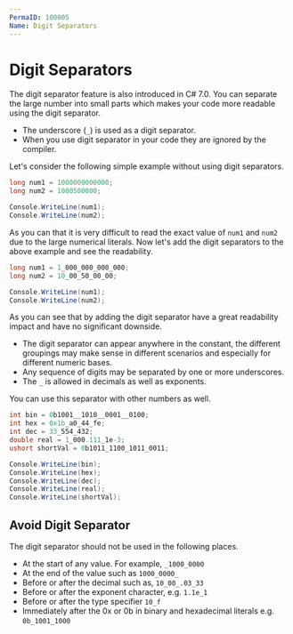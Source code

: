 ```yaml
---
PermaID: 100005
Name: Digit Separators
---
```


# Digit Separators

The digit separator feature is also introduced in C# 7.0. You can separate the large number into small parts which makes your code more readable using the digit separator. 

 - The underscore (`_`) is used as a digit separator. 
 - When you use digit separator in your code they are ignored by the compiler.

Let's consider the following simple example without using digit separators.

```csharp
long num1 = 1000000000000;
long num2 = 1000500000;

Console.WriteLine(num1);
Console.WriteLine(num2);
```

As you can that it is very difficult to read the exact value of `num1` and `num2` due to the large numerical literals. Now let's add the digit separators to the above example and see the readability.

```csharp
long num1 = 1_000_000_000_000;
long num2 = 10_00_50_00_00;

Console.WriteLine(num1);
Console.WriteLine(num2);
```

As you can see that by adding the digit separator have a great readability impact and have no significant downside.

 - The digit separator can appear anywhere in the constant, the different groupings may make sense in different scenarios and especially for different numeric bases.
 - Any sequence of digits may be separated by one or more underscores. 
 - The `_` is allowed in decimals as well as exponents.

You can use this separator with other numbers as well. 

```csharp
int bin = 0b1001__1010__0001__0100;
int hex = 0x1b_a0_44_fe;
int dec = 33_554_432;
double real = 1_000.111_1e-3;
ushort shortVal = 0b1011_1100_1011_0011;

Console.WriteLine(bin);
Console.WriteLine(hex);
Console.WriteLine(dec);
Console.WriteLine(real);
Console.WriteLine(shortVal);
```

## Avoid Digit Separator

The digit separator should not be used in the following places.

 - At the start of any value. For example, `_1000_0000`
 - At the end of the value such as `1000_0000_`
 - Before or after the decimal such as, `10_00_.03_33`
 - Before or after the exponent character, e.g. `1.1e_1`
 - Before or after the type specifier `10_f`
 - Immediately after the 0x or 0b in binary and hexadecimal literals e.g. `0b_1001_1000`
